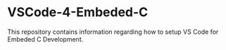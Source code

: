 # VSCode-4-Embeded-C
This repository contains information regarding how to setup VS Code for Embeded C Development.
